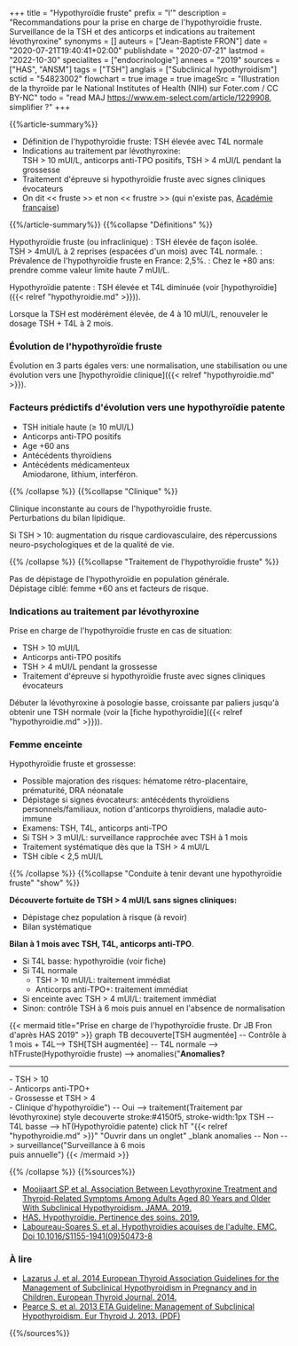 +++
title = "Hypothyroïdie fruste"
prefix = "l'"
description = "Recommandations pour la prise en charge de l'hypothyroïdie fruste. Surveillance de la TSH et des anticorps et indications au traitement lévothyroxine"
synonyms = []
auteurs = ["Jean-Baptiste FRON"]
date = "2020-07-21T19:40:41+02:00"
publishdate = "2020-07-21"
lastmod = "2022-10-30"
specialites = ["endocrinologie"]
annees = "2019"
sources = ["HAS", "ANSM"]
tags = ["TSH"]
anglais = ["Subclinical hypothyroidism"]
sctid = "54823002"
flowchart = true
image = true
imageSrc = "Illustration de la thyroïde par le National Institutes of Health (NIH) sur Foter.com / CC BY-NC"
todo = "read MAJ https://www.em-select.com/article/1229908, simplifier ?"
+++

{{%article-summary%}}

- Définition de l'hypothyroïdie fruste: TSH élevée avec T4L normale
- Indications au traitement par lévothyroxine:  
  TSH > 10 mUI/L, anticorps anti-TPO positifs, TSH > 4 mUI/L pendant la grossesse
- Traitement d'épreuve si hypothyroïdie fruste avec signes cliniques évocateurs
- On dit << fruste >> et non << frustre >> (qui n'existe pas, [Académie française](https://www.dictionnaire-academie.fr/article/A9F1803))

{{%/article-summary%}}
{{%collapse "Définitions" %}}

Hypothyroïdie fruste (ou infraclinique)
: TSH élevée de façon isolée.  
TSH > 4mUI/L à 2 reprises (espacées d'un mois) avec T4L normale.
: Prévalence de l'hypothyroïdie fruste en France: 2,5%.
: Chez le +80 ans: prendre comme valeur limite haute 7 mUI/L.

Hypothyroïdie patente
: TSH élevée et T4L diminuée (voir [hypothyroïdie]({{< relref "hypothyroidie.md" >}})).

Lorsque la TSH est modérément élevée, de 4 à 10 mUI/L, renouveler le dosage TSH + T4L à 2 mois.

### Évolution de l'hypothyroïdie fruste

Évolution en 3 parts égales vers: une normalisation, une stabilisation ou une évolution vers une [hypothyroïdie clinique]({{< relref "hypothyroidie.md" >}}).

### Facteurs prédictifs d'évolution vers une hypothyroïdie patente

- TSH initiale haute (≥ 10 mUI/L)
- Anticorps anti-TPO positifs
- Age +60 ans
- Antécédents thyroïdiens
- Antécédents médicamenteux  
  Amiodarone, lithium, interféron.

{{% /collapse %}}
{{%collapse "Clinique" %}}

Clinique inconstante au cours de l'hypothyroïdie fruste.  
Perturbations du bilan lipidique.

Si TSH > 10: augmentation du risque cardiovasculaire, des répercussions neuro-psychologiques et de la qualité de vie.

{{% /collapse %}}
{{%collapse "Traitement de l'hypothyroïdie fruste" %}}

Pas de dépistage de l'hypothyroïdie en population générale.  
Dépistage ciblé: femme +60 ans et facteurs de risque.

### Indications au traitement par lévothyroxine

Prise en charge de l'hypothyroïdie fruste en cas de situation:

- TSH > 10 mUI/L
- Anticorps anti-TPO positifs
- TSH > 4 mUI/L pendant la grossesse
- Traitement d'épreuve si hypothyroïdie fruste avec signes cliniques évocateurs

Débuter la lévothyroxine à posologie basse, croissante par paliers jusqu'à obtenir une TSH normale (voir la [fiche hypothyroïdie]({{< relref "hypothyroidie.md" >}})).

### Femme enceinte

Hypothyroïdie fruste et grossesse:

- Possible majoration des risques: hématome rétro-placentaire, prématurité, DRA néonatale
- Dépistage si signes évocateurs: antécédents thyroïdiens personnels/familiaux, notion d'anticorps thyroïdiens, maladie auto-immune
- Examens: TSH, T4L, anticorps anti-TPO
- Si TSH > 3 mUI/L: surveillance rapprochée avec TSH à 1 mois
- Traitement systématique dès que la TSH > 4 mUI/L
- TSH cible < 2,5 mUI/L

{{% /collapse %}}
{{%collapse "Conduite à tenir devant une hypothyroïdie fruste" "show" %}}

**Découverte fortuite de TSH > 4 mUI/L sans signes cliniques:**

- Dépistage chez population à risque (à revoir)
- Bilan systématique

**Bilan à 1 mois avec TSH, T4L, anticorps anti-TPO**.

- Si T4L basse: hypothyroïdie (voir fiche)
- Si T4L normale
  - TSH > 10 mUI/L: traitement immédiat
  - Anticorps anti-TPO+: traitement immédiat
- Si enceinte avec TSH > 4 mUI/L: traitement immédiat
- Sinon: contrôle TSH à 6 mois puis annuel en l'absence de normalisation

{{< mermaid title="Prise en charge de l'hypothyroïdie fruste. Dr JB Fron d'après HAS 2019" >}}
graph TB
  decouverte[TSH augmentée] -- Contrôle à 1 mois + T4L--> TSH[TSH augmentée] -- T4L normale --> hTFruste(Hypothyroïdie fruste) --> anomalies("<b>Anomalies?</b><hr>- TSH &gt; 10<br>- Anticorps anti-TPO+<br>- Grossesse et TSH &gt; 4<br>- Clinique d'hypothyroïdie") -- Oui --> traitement(Traitement par lévothyroxine)
  style decouverte stroke:#4150f5, stroke-width:1px
  TSH -- T4L basse --> hT(Hypothyroïdie patente)
    click hT "{{< relref "hypothyroidie.md" >}}" "Ouvrir dans un onglet" _blank
    anomalies -- Non --> surveillance("Surveillance à 6 mois<br>puis annuelle")
{{< /mermaid >}}

{{% /collapse %}}
{{%sources%}}

- [Mooijaart SP et al. Association Between Levothyroxine Treatment and Thyroid-Related Symptoms Among Adults Aged 80 Years and Older With Subclinical Hypothyroidism. JAMA. 2019.](https://doi.org/10.1001/jama.2019.17274)
- [HAS. Hypothyroïdie. Pertinence des soins. 2019.](https://www.has-sante.fr/portail/jcms/c_2910740/fr/pertinence-des-soins-hypothyroidie)
- [Laboureau-Soares S. et al. Hypothyroïdies acquises de l'adulte. EMC. Doi 10.1016/S1155-1941(09)50473-8](https://www.em-select.com/article/224074)

### À lire

- [Lazarus J. et al. 2014 European Thyroid Association Guidelines for the Management of Subclinical Hypothyroidism in Pregnancy and in Children. European Thyroid Journal. 2014.](https://etj.bioscientifica.com/view/journals/etj/3/2/ETJ362597.xml)
- [Pearce S. et al. 2013 ETA Guideline: Management of Subclinical Hypothyroidism. Eur Thyroid J. 2013. (PDF)](https://www.eurothyroid.com/files/download/ETA-Guideline-Management-of-Subclinical-Hypothyroidism.pdf)

{{%/sources%}}
